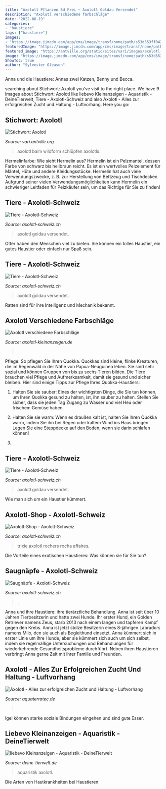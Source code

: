 ```yaml
---
title: "Axolotl Pflanzen Bd Frei ~ Axolotl Goldau Versendet"
description: "Axolotl verschiedene farbschläge"
date: "2022-08-19"
categories:
- "haustiere"
tags: ["haustiere"]
images:
- "https://image.jimcdn.com/app/cms/image/transf/none/path/s53d553ff04268e89/image/ic86109ad01f2d66e/version/1483479437/image.jpg"
featuredImage: "https://image.jimcdn.com/app/cms/image/transf/none/path/s53d553ff04268e89/image/ie60267620f654410/version/1483479437/image.jpg"
featured_image: "https://antville.org/static/sites/vari/images/axolotl-brut.jpg"
image: "https://image.jimcdn.com/app/cms/image/transf/none/path/s53d553ff04268e89/image/ie387f2afea5e9f1f/version/1483479437/image.jpg"
ShowToc: true
author: "Sylvester Gleason"
---
```



Anna und die Haustiere: Annas zwei Katzen, Benny und Becca.

	

		
searching about Stichwort: Axolotl you've visit to the right place. We have 9 Images about Stichwort: Axolotl like liebevo Kleinanzeigen - Aquaristik - DeineTierwelt, Tiere - Axolotl-Schweiz and also Axolotl - Alles zur erfolgreichen Zucht und Haltung - Luftvorhang. Here you go:
		
    
## Stichwort: Axolotl

<img loading=lazy src="https://antville.org/static/sites/vari/images/axolotl-brut.jpg" onerror="this.onerror=null;this.src='https://tse3.mm.bing.net/th?id=OIP.sCVcNi74_RV4ykSPc78vrgAAAA&amp;pid=15.1';" alt="Stichwort: Axolotl">

_Source: vari.antville.org_

>axolotl baim wildform schlüpfen axolotls. 

	

Hermelinfarbe: Wie sieht Hermelin aus?
Hermelin ist ein Pelzmantel, dessen Farbe von schwarz bis hellbraun reicht. Es ist ein wertvolles Pelzelement für Mäntel, Hüte und andere Kleidungsstücke. Hermelin hat auch viele Verwendungszwecke, z. B. zur Herstellung von Bettzeug und Tischdecken. Aufgrund seiner vielen Verwendungsmöglichkeiten kann Hermelin ein schwieriger Leitfaden für Pelzkäufer sein, um das Richtige für Sie zu finden!

    
## Tiere - Axolotl-Schweiz

<img loading=lazy src="https://image.jimcdn.com/app/cms/image/transf/none/path/s53d553ff04268e89/image/ie60267620f654410/version/1483479437/image.jpg" onerror="this.onerror=null;this.src='https://tse2.mm.bing.net/th?id=OIP.4er4PQAlP5eBV1uNW07CmgHaHa&amp;pid=15.1';" alt="Tiere - Axolotl-Schweiz">

_Source: axolotl-schweiz.ch_

>axolotl goldau versendet. 

	

Otter haben den Menschen viel zu bieten. Sie können ein tolles Haustier, ein gutes Haustier oder einfach nur Spaß sein.

    
## Tiere - Axolotl-Schweiz

<img loading=lazy src="https://image.jimcdn.com/app/cms/image/transf/none/path/s53d553ff04268e89/image/ic86109ad01f2d66e/version/1483479437/image.jpg" onerror="this.onerror=null;this.src='https://tse3.mm.bing.net/th?id=OIP.1YZtkv3BCYP9o3ijJ70I9QDYEg&amp;pid=15.1';" alt="Tiere - Axolotl-Schweiz">

_Source: axolotl-schweiz.ch_

>axolotl goldau versendet. 

	

Ratten sind für ihre Intelligenz und Mechanik bekannt.

    
## Axolotl Verschiedene Farbschläge

<img loading=lazy src="https://www.axolotl-kleinanzeigen.de/photo/680/580/1152_202418ae952d164b28078f9307018c47" onerror="this.onerror=null;this.src='https://tse3.mm.bing.net/th?id=OIP.WDLG4zq0TSrJzqClbLKS8QAAAA&amp;pid=15.1';" alt="Axolotl verschiedene Farbschläge">

_Source: axolotl-kleinanzeigen.de_

>. 

	

Pflege: So pflegen Sie Ihren Quokka.
Quokkas sind kleine, flinke Kreaturen, die im Regenwald in der Nähe von Papua-Neuguinea leben. Sie sind sehr sozial und können Gruppen von bis zu sechs Tieren bilden. Die Tiere brauchen viel Pflege und Aufmerksamkeit, damit sie gesund und sicher bleiben. Hier sind einige Tipps zur Pflege Ihres Quokka-Haustiers:
1. Halten Sie sie sauber: Eines der wichtigsten Dinge, die Sie tun können, um Ihren Quokka gesund zu halten, ist, ihn sauber zu halten. Stellen Sie sicher, dass sie jeden Tag Zugang zu Wasser und viel Heu oder frischem Gemüse haben.

2. Halten Sie sie warm: Wenn es draußen kalt ist, halten Sie Ihren Quokka warm, indem Sie ihn bei Regen oder kaltem Wind ins Haus bringen. Legen Sie eine Steppdecke auf den Boden, wenn sie darin schlafen können!

3.

    
## Tiere - Axolotl-Schweiz

<img loading=lazy src="https://image.jimcdn.com/app/cms/image/transf/none/path/s53d553ff04268e89/image/ie387f2afea5e9f1f/version/1483479437/image.jpg" onerror="this.onerror=null;this.src='https://tse3.mm.bing.net/th?id=OIP.7HNSMCfqW-YbJphUn2yKiAHaJ4&amp;pid=15.1';" alt="Tiere - Axolotl-Schweiz">

_Source: axolotl-schweiz.ch_

>axolotl goldau versendet. 

	

Wie man sich um ein Haustier kümmert.

    
## Axolotl-Shop - Axolotl-Schweiz

<img loading=lazy src="https://image.jimcdn.com/app/cms/image/transf/none/path/s53d553ff04268e89/image/id1115455f3a146ca/version/1481286277/image.jpg" onerror="this.onerror=null;this.src='https://tse2.mm.bing.net/th?id=OIP.Kv4WUPs0BDNB8nv4tUiqMQAAAA&amp;pid=15.1';" alt="Axolotl-Shop - Axolotl-Schweiz">

_Source: axolotl-schweiz.ch_

>trixie axolotl rochers rocha affaires. 

	

Die Vorteile eines exotischen Haustieres: Was können sie für Sie tun?

    
## Saugnäpfe - Axolotl-Schweiz

<img loading=lazy src="https://image.jimcdn.com/app/cms/image/transf/none/path/s53d553ff04268e89/image/i5e4407922ef637d2/version/1481799659/image.jpg" onerror="this.onerror=null;this.src='https://tse4.mm.bing.net/th?id=OIP.1U0tMl_Cg2OR1ztPlbsXyQAAAA&amp;pid=15.1';" alt="Saugnäpfe - Axolotl-Schweiz">

_Source: axolotl-schweiz.ch_

>. 

	

Anna und ihre Haustiere: ihre tierärztliche Behandlung.
Anna ist seit über 10 Jahren Tierbesitzerin und hatte zwei Hunde. Ihr erster Hund, ein Golden Retriever namens Zeus, starb 2013 nach einem langen und tapferen Kampf gegen den Krebs. Anna ist jetzt stolze Besitzerin eines 8-jährigen Labradors namens Milo, den sie auch als Begleithund einsetzt. Anna kümmert sich in erster Linie um ihre Hunde, aber sie kümmert sich auch um sich selbst, indem sie regelmäßige Untersuchungen und Behandlungen für wiederkehrende Gesundheitsprobleme durchführt. Neben ihren Haustieren verbringt Anna gerne Zeit mit ihrer Familie und Freunden.

    
## Axolotl - Alles Zur Erfolgreichen Zucht Und Haltung - Luftvorhang

<img loading=lazy src="https://www.aquaterratec.de/images/product_images/popup_images/834_0.jpg" onerror="this.onerror=null;this.src='https://tse1.mm.bing.net/th?id=OIP.rO7VKPn0c6l02WYId5xZHQHaDp&amp;pid=15.1';" alt="Axolotl - Alles zur erfolgreichen Zucht und Haltung - Luftvorhang">

_Source: aquaterratec.de_

>. 

	

Igel können starke soziale Bindungen eingehen und sind gute Esser.

    
## Liebevo Kleinanzeigen - Aquaristik - DeineTierwelt

<img loading=lazy src="https://bild6.qimage.de/axolotl-direkt-vom-foto-bild-121710866.jpg" onerror="this.onerror=null;this.src='https://tse2.mm.bing.net/th?id=OIP.jtzqJ-bhGVNtL7YJUwn-ogHaJ4&amp;pid=15.1';" alt="liebevo Kleinanzeigen - Aquaristik - DeineTierwelt">

_Source: deine-tierwelt.de_

>aquaristik axolotl. 

	

Die Arten von Hautkrankheiten bei Haustieren

